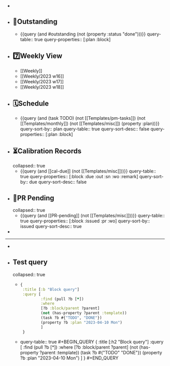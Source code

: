 -
- ## 📌Outstanding
	- {{query (and #outstanding (not (property :status "done")))}}
	  query-table:: true
	  query-properties:: [:plan :block]
- ## 7️⃣Weekly View
	- [[Weekly]]
	- [[Weekly/2023 w16]]
	- [[Weekly/2023 w17]]
	- [[Weekly/2023 w18]]
- ## 🗓️Schedule
	- {{query (and (task TODO) (not [[Templates/pm-tasks]]) (not [[Templates/monthly]]) (not [[Templates/misc]]) (property :plan))}}
	  query-sort-by:: plan
	  query-table:: true
	  query-sort-desc:: false
	  query-properties:: [:plan :block]
- ## ⏳Calibration Records
  collapsed:: true
	- {{query (and [[cal-due]] (not [[Templates/misc]]))}}
	  query-table:: true
	  query-properties:: [:block :due :out :sn :wo :remark]
	  query-sort-by:: due
	  query-sort-desc:: false
- ## 🛒PR Pending
  collapsed:: true
	- {{query (and [[PR-pending]] (not [[Templates/misc]]))}}
	  query-table:: true
	  query-properties:: [:block :issued :pr :wo]
	  query-sort-by:: issued
	  query-sort-desc:: true
-
- ---
-
- ## Test query
  collapsed:: true
	- ```Clojure
	  {
	   :title [:b "Block query"]
	   :query [
	           :find (pull ?b [*])
	           :where
	           [?b :block/parent ?parent]
	           (not (has-property ?parent :template))
	           (task ?b #{"TODO", "DONE"})
	           (property ?b :plan "2023-04-10 Mon")
	           ]
	   }
	  ```
	- query-table:: true
	  #+BEGIN_QUERY
	  {
	   :title [:h2 "Block query"]
	   :query [
	           :find (pull ?b [*])
	           :where
	           [?b :block/parent ?parent]
	           (not (has-property ?parent :template))
	           (task ?b #{"TODO" "DONE"})
	           (property ?b :plan "2023-04-10 Mon")
	           ]
	   }
	  #+END_QUERY